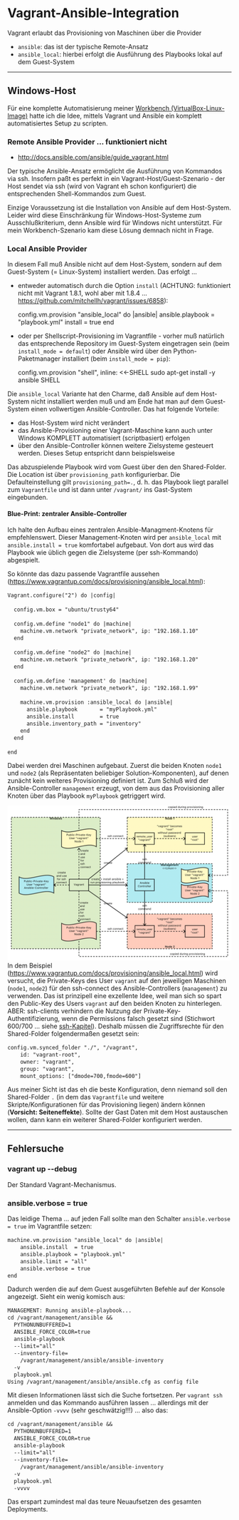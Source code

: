 # Vagrant-Ansible-Integration

Vagrant erlaubt das Provisioning von Maschinen über die Provider

* ``ansible``: das ist der typische Remote-Ansatz
* ``ansible_local``: hierbei erfolgt die Ausführung des Playbooks lokal auf dem Guest-System

---

## Windows-Host

Für eine komplette Automatisierung meiner [Workbench (VirtualBox-Linux-Image)](workbench.md) hatte ich die Idee, mittels Vagrant und Ansible ein komplett automatisiertes Setup zu scripten.

### Remote Ansible Provider ... funktioniert nicht

* http://docs.ansible.com/ansible/guide_vagrant.html

Der typische Ansible-Ansatz ermöglicht die Ausführung von Kommandos via ssh. Insofern paßt es perfekt in ein Vagrant-Host/Guest-Szenario - der Host sendet via ssh (wird von Vagrant eh schon konfiguriert) die entsprechenden Shell-Kommandos zum Guest.

Einzige Voraussetzung ist die Installation von Ansible auf dem Host-System. Leider wird diese Einschränkung für Windows-Host-Systeme zum Ausschlußkriterium, denn Ansible wird für Windows nicht unterstützt. Für mein Workbench-Szenario kam diese Lösung demnach nicht in Frage.

### Local Ansible Provider

In diesem Fall muß Ansible nicht auf dem Host-System, sondern auf dem Guest-System (= Linux-System) installiert werden. Das erfolgt ...

* entweder automatisch durch die Option ``install`` (ACHTUNG: funktioniert nicht mit Vagrant 1.8.1, wohl aber mit 1.8.4 ... https://github.com/mitchellh/vagrant/issues/6858):

    config.vm.provision "ansible_local" do |ansible|
       ansible.playbook = "playbook.yml"
       install = true
    end

* oder per Shellscript-Provisioning im Vagrantfile - vorher muß natürlich das entsprechende Repository im Guest-System eingetragen sein (beim ``install_mode = default``) oder Ansible wird über den Python-Paketmanager installiert (beim ``install_mode = pip``):

    config.vm.provision "shell", inline: <<-SHELL
        sudo apt-get install -y ansible
    SHELL

Die ``ansible_local`` Variante hat den Charme, daß Ansible auf dem Host-System nicht installiert werden muß und am Ende hat man auf dem Guest-System einen vollwertigen Ansible-Controller. Das hat folgende Vorteile:

* das Host-System wird nicht verändert
* das Ansible-Provisioning einer Vagrant-Maschine kann auch unter Windows KOMPLETT automatisiert (scriptbasiert) erfolgen
* über den Ansible-Controller können weitere Zielsysteme gesteuert werden. Dieses Setup entspricht dann beispielsweise

Das abzuspielende Playbook wird vom Guest über den den Shared-Folder. Die Location ist über ``provisioning_path`` konfigurierbar. Die Defaulteinstellung gilt ``provisioning_path=.``, d. h. das Playbook liegt parallel zum ``Vagrantfile`` und ist dann unter ``/vagrant/`` ins Gast-System eingebunden.

#### Blue-Print: zentraler Ansible-Controller

Ich halte den Aufbau eines zentralen Ansible-Managment-Knotens für empfehlenswert. Dieser Management-Knoten wird per ``ansible_local`` mit ``ansible.install = true`` komfortabel aufgebaut. Von dort aus wird das Playbook wie üblich gegen die Zielsysteme (per ssh-Kommando) abgespielt.

So könnte das dazu passende Vagrantfile aussehen (https://www.vagrantup.com/docs/provisioning/ansible_local.html):

    Vagrant.configure("2") do |config|

      config.vm.box = "ubuntu/trusty64"

      config.vm.define "node1" do |machine|
        machine.vm.network "private_network", ip: "192.168.1.10"
      end

      config.vm.define "node2" do |machine|
        machine.vm.network "private_network", ip: "192.168.1.20"
      end
      
      config.vm.define 'management' do |machine|
        machine.vm.network "private_network", ip: "192.168.1.99"

        machine.vm.provision :ansible_local do |ansible|
          ansible.playbook       = "myPlaybook.yml"
          ansible.install        = true
          ansible.inventory_path = "inventory"
        end
      end

    end

Dabei werden drei Maschinen aufgebaut. Zuerst die beiden Knoten ``node1`` und ``node2`` (als Repräsentaten beliebiger Solution-Komponenten), auf denen zunächt kein weiteres Provisioning definiert ist. Zum Schluß wird der  Ansible-Controller ``management`` erzeugt, von dem aus das Provisioning aller Knoten über das Playbook ``myPlaybook`` getriggert wird.

![Windows-Vagrant-Ansible-Integration](images/vagrantWindowsAnsibleController.png)
In dem Beispiel (https://www.vagrantup.com/docs/provisioning/ansible_local.html) wird versucht, die Private-Keys des User ``vagrant`` auf den jeweiligen Maschinen (``node1``, ``node2``) für den ssh-connect des Ansible-Controllers (``management``) zu verwenden. Das ist prinzipell eine exzellente Idee, weil man sich so spart den Public-Key des Users ``vagrant`` auf den beiden Knoten zu hinterlegen. ABER: ssh-clients verhindern die Nutzung der Private-Key-Authentifizierung, wenn die Permissions falsch gesetzt sind (Stichwort 600/700 ... siehe [ssh-Kapitel](ssh.md)). Deshalb müssen die Zugriffsrechte für den Shared-Folder folgendermaßen gesetzt sein:

    config.vm.synced_folder "./", "/vagrant", 
        id: "vagrant-root", 
        owner: "vagrant", 
        group: "vagrant", 
        mount_options: ["dmode=700,fmode=600"]

Aus meiner Sicht ist das eh die beste Konfiguration, denn niemand soll den Shared-Folder ``.`` (in dem das ``Vagrantfile`` und weitere Skripte/Konfigurationen für das Provisioning liegen) ändern können (**Vorsicht: Seiteneffekte**). Sollte der Gast Daten mit dem Host austauschen wollen, dann kann ein weiterer Shared-Folder konfiguriert werden.

---

## Fehlersuche

### vagrant up --debug

Der Standard Vagrant-Mechanismus.

### ansible.verbose = true

Das leidige Thema ... auf jeden Fall sollte man den Schalter ``ansible.verbose = true`` im Vagrantfile setzen:

    machine.vm.provision "ansible_local" do |ansible|
        ansible.install  = true
        ansible.playbook = "playbook.yml"
        ansible.limit = "all"
        ansible.verbose = true
    end        

Dadurch werden die auf dem Guest ausgeführten Befehle auf der Konsole angezeigt. Sieht ein wenig komisch aus:

    MANAGEMENT: Running ansible-playbook...
    cd /vagrant/management/ansible &&
      PYTHONUNBUFFERED=1 
      ANSIBLE_FORCE_COLOR=true 
      ansible-playbook 
      --limit="all" 
      --inventory-file=
        /vagrant/management/ansible/ansible-inventory 
      -v 
      playbook.yml
    Using /vagrant/management/ansible/ansible.cfg as config file

Mit diesen Informationen lässt sich die Suche fortsetzen. Per ``vagrant ssh`` anmelden und das Kommando ausführen lassen ... allerdings mit der Ansible-Option ``-vvvv`` (sehr geschwätzig!!!) ... also das:

    cd /vagrant/management/ansible &&
      PYTHONUNBUFFERED=1 
      ANSIBLE_FORCE_COLOR=true 
      ansible-playbook 
      --limit="all" 
      --inventory-file=
        /vagrant/management/ansible/ansible-inventory 
      -v 
      playbook.yml
      -vvvv

Das erspart zumindest mal das teure Neuaufsetzen des gesamten Deployments.
